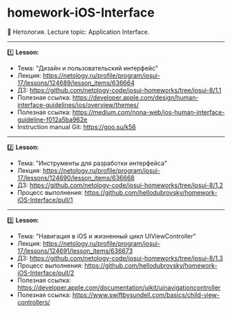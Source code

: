 # homework-iOS-Interface
🔹 Нетология. Lecture topic: Application Interface.
____
1️⃣ **Lesson:**
- Тема: "Дизайн и пользовательский интерфейс"
- Лекция: https://netology.ru/profile/program/iosui-17/lessons/124689/lesson_items/636664
- ДЗ: https://github.com/netology-code/iosui-homeworks/tree/iosui-8/1.1
- Полезная ссылка: https://developer.apple.com/design/human-interface-guidelines/ios/overview/themes/
- Полезная ссылка: https://medium.com/nona-web/ios-human-interface-guideline-f012a5ba962e
- Instruction manual Git: https://goo.su/k56
____
2️⃣ **Lesson:**
- Тема: "Инструменты для разработки интерфейса"
- Лекция: https://netology.ru/profile/program/iosui-17/lessons/124690/lesson_items/636668
- ДЗ: https://github.com/netology-code/iosui-homeworks/tree/iosui-8/1.2
- Процесс выполнения: https://github.com/hellodubrovsky/homework-iOS-Interface/pull/1
____
3️⃣ **Lesson:**
- Тема: "Навигация в iOS и жизненный цикл UIViewController"
- Лекция: https://netology.ru/profile/program/iosui-17/lessons/124691/lesson_items/636673
- ДЗ: https://github.com/netology-code/iosui-homeworks/tree/iosui-8/1.3
- Процесс выполнения: https://github.com/hellodubrovsky/homework-iOS-Interface/pull/2
- Полезная ссылка: https://developer.apple.com/documentation/uikit/uinavigationcontroller
- Полезная ссылка: https://www.swiftbysundell.com/basics/child-view-controllers/
